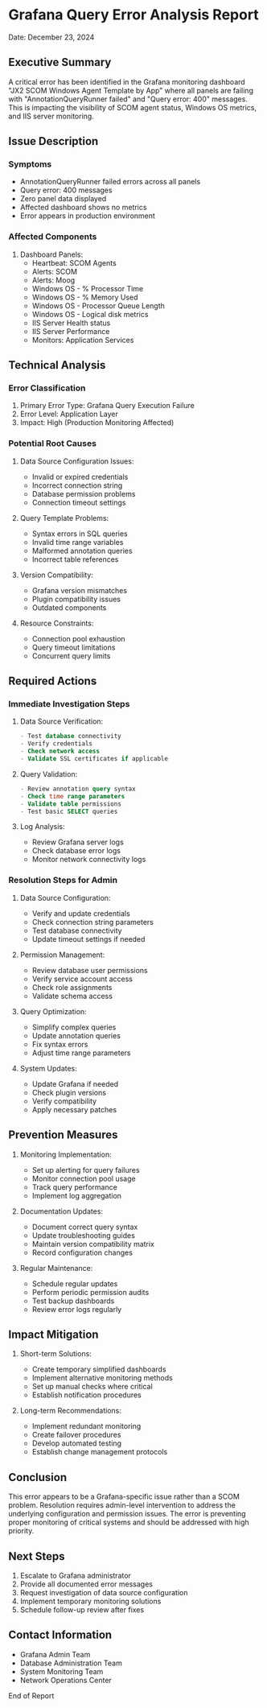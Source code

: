 # Grafana Query Error Analysis Report
Date: December 23, 2024

## Executive Summary
A critical error has been identified in the Grafana monitoring dashboard "JX2 SCOM Windows Agent Template by App" where all panels are failing with "AnnotationQueryRunner failed" and "Query error: 400" messages. This is impacting the visibility of SCOM agent status, Windows OS metrics, and IIS server monitoring.

## Issue Description
### Symptoms
- AnnotationQueryRunner failed errors across all panels
- Query error: 400 messages
- Zero panel data displayed
- Affected dashboard shows no metrics
- Error appears in production environment

### Affected Components
1. Dashboard Panels:
   - Heartbeat: SCOM Agents
   - Alerts: SCOM
   - Alerts: Moog
   - Windows OS - % Processor Time
   - Windows OS - % Memory Used
   - Windows OS - Processor Queue Length
   - Windows OS - Logical disk metrics
   - IIS Server Health status
   - IIS Server Performance
   - Monitors: Application Services

## Technical Analysis

### Error Classification
1. Primary Error Type: Grafana Query Execution Failure
2. Error Level: Application Layer
3. Impact: High (Production Monitoring Affected)

### Potential Root Causes
1. Data Source Configuration Issues:
   - Invalid or expired credentials
   - Incorrect connection string
   - Database permission problems
   - Connection timeout settings

2. Query Template Problems:
   - Syntax errors in SQL queries
   - Invalid time range variables
   - Malformed annotation queries
   - Incorrect table references

3. Version Compatibility:
   - Grafana version mismatches
   - Plugin compatibility issues
   - Outdated components

4. Resource Constraints:
   - Connection pool exhaustion
   - Query timeout limitations
   - Concurrent query limits

## Required Actions

### Immediate Investigation Steps
1. Data Source Verification:
   ```sql
   - Test database connectivity
   - Verify credentials
   - Check network access
   - Validate SSL certificates if applicable
   ```

2. Query Validation:
   ```sql
   - Review annotation query syntax
   - Check time range parameters
   - Validate table permissions
   - Test basic SELECT queries
   ```

3. Log Analysis:
   - Review Grafana server logs
   - Check database error logs
   - Monitor network connectivity logs

### Resolution Steps for Admin
1. Data Source Configuration:
   - Verify and update credentials
   - Check connection string parameters
   - Test database connectivity
   - Update timeout settings if needed

2. Permission Management:
   - Review database user permissions
   - Verify service account access
   - Check role assignments
   - Validate schema access

3. Query Optimization:
   - Simplify complex queries
   - Update annotation queries
   - Fix syntax errors
   - Adjust time range parameters

4. System Updates:
   - Update Grafana if needed
   - Check plugin versions
   - Verify compatibility
   - Apply necessary patches

## Prevention Measures
1. Monitoring Implementation:
   - Set up alerting for query failures
   - Monitor connection pool usage
   - Track query performance
   - Implement log aggregation

2. Documentation Updates:
   - Document correct query syntax
   - Update troubleshooting guides
   - Maintain version compatibility matrix
   - Record configuration changes

3. Regular Maintenance:
   - Schedule regular updates
   - Perform periodic permission audits
   - Test backup dashboards
   - Review error logs regularly

## Impact Mitigation
1. Short-term Solutions:
   - Create temporary simplified dashboards
   - Implement alternative monitoring methods
   - Set up manual checks where critical
   - Establish notification procedures

2. Long-term Recommendations:
   - Implement redundant monitoring
   - Create failover procedures
   - Develop automated testing
   - Establish change management protocols

## Conclusion
This error appears to be a Grafana-specific issue rather than a SCOM problem. Resolution requires admin-level intervention to address the underlying configuration and permission issues. The error is preventing proper monitoring of critical systems and should be addressed with high priority.

## Next Steps
1. Escalate to Grafana administrator
2. Provide all documented error messages
3. Request investigation of data source configuration
4. Implement temporary monitoring solutions
5. Schedule follow-up review after fixes

## Contact Information
- Grafana Admin Team
- Database Administration Team
- System Monitoring Team
- Network Operations Center

End of Report
